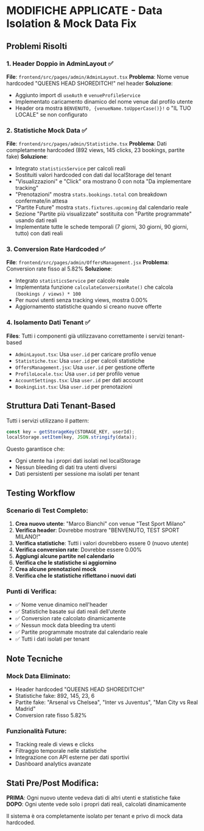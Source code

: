 # MODIFICHE APPLICATE - Data Isolation & Mock Data Fix

## Problemi Risolti

### 1. **Header Doppio in AdminLayout** ✅
**File**: `frontend/src/pages/admin/AdminLayout.tsx`
**Problema**: Nome venue hardcoded "QUEENS HEAD SHOREDITCH!" nel header
**Soluzione**: 
- Aggiunto import di `useAuth` e `venueProfileService`
- Implementato caricamento dinamico del nome venue dal profilo utente
- Header ora mostra `BENVENUTO, {venueName.toUpperCase()}!` o "IL TUO LOCALE" se non configurato

### 2. **Statistiche Mock Data** ✅
**File**: `frontend/src/pages/admin/Statistiche.tsx`
**Problema**: Dati completamente hardcoded (892 views, 145 clicks, 23 bookings, partite fake)
**Soluzione**:
- Integrato `statisticsService` per calcoli reali
- Sostituiti valori hardcoded con dati dal localStorage del tenant
- "Visualizzazioni" e "Click" ora mostrano 0 con nota "Da implementare tracking"
- "Prenotazioni" mostra `stats.bookings.total` con breakdown confermate/in attesa
- "Partite Future" mostra `stats.fixtures.upcoming` dal calendario reale
- Sezione "Partite più visualizzate" sostituita con "Partite programmate" usando dati reali
- Implementate tutte le schede temporali (7 giorni, 30 giorni, 90 giorni, tutto) con dati reali

### 3. **Conversion Rate Hardcoded** ✅
**File**: `frontend/src/pages/admin/OffersManagement.jsx`
**Problema**: Conversion rate fisso al 5.82%
**Soluzione**:
- Integrato `statisticsService` per calcolo reale
- Implementata funzione `calculateConversionRate()` che calcola `(bookings / views) * 100`
- Per nuovi utenti senza tracking views, mostra 0.00%
- Aggiornamento statistiche quando si creano nuove offerte

### 4. **Isolamento Dati Tenant** ✅
**Files**: Tutti i componenti già utilizzavano correttamente i servizi tenant-based
- `AdminLayout.tsx`: Usa `user.id` per caricare profilo venue
- `Statistiche.tsx`: Usa `user.id` per calcoli statistiche
- `OffersManagement.jsx`: Usa `user.id` per gestione offerte
- `ProfiloLocale.tsx`: Usa `user.id` per profilo venue
- `AccountSettings.tsx`: Usa `user.id` per dati account
- `BookingList.tsx`: Usa `user.id` per prenotazioni

## Struttura Dati Tenant-Based

Tutti i servizi utilizzano il pattern:
```javascript
const key = getStorageKey(STORAGE_KEY, userId);
localStorage.setItem(key, JSON.stringify(data));
```

Questo garantisce che:
- Ogni utente ha i propri dati isolati nel localStorage
- Nessun bleeding di dati tra utenti diversi
- Dati persistenti per sessione ma isolati per tenant

## Testing Workflow

### Scenario di Test Completo:
1. **Crea nuovo utente**: "Marco Bianchi" con venue "Test Sport Milano"
2. **Verifica header**: Dovrebbe mostrare "BENVENUTO, TEST SPORT MILANO!"
3. **Verifica statistiche**: Tutti i valori dovrebbero essere 0 (nuovo utente)
4. **Verifica conversion rate**: Dovrebbe essere 0.00%
5. **Aggiungi alcune partite nel calendario**
6. **Verifica che le statistiche si aggiornino**
7. **Crea alcune prenotazioni mock**
8. **Verifica che le statistiche riflettano i nuovi dati**

### Punti di Verifica:
- ✅ Nome venue dinamico nell'header
- ✅ Statistiche basate sui dati reali dell'utente
- ✅ Conversion rate calcolato dinamicamente
- ✅ Nessun mock data bleeding tra utenti
- ✅ Partite programmate mostrate dal calendario reale
- ✅ Tutti i dati isolati per tenant

## Note Tecniche

### Mock Data Eliminato:
- Header hardcoded "QUEENS HEAD SHOREDITCH!"
- Statistiche fake: 892, 145, 23, 6
- Partite fake: "Arsenal vs Chelsea", "Inter vs Juventus", "Man City vs Real Madrid"
- Conversion rate fisso 5.82%

### Funzionalità Future:
- Tracking reale di views e clicks
- Filtraggio temporale nelle statistiche
- Integrazione con API esterne per dati sportivi
- Dashboard analytics avanzate

## Stati Pre/Post Modifica:

**PRIMA**: Ogni nuovo utente vedeva dati di altri utenti e statistiche fake
**DOPO**: Ogni utente vede solo i propri dati reali, calcolati dinamicamente

Il sistema è ora completamente isolato per tenant e privo di mock data hardcoded. 
